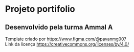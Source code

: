 # Projeto portifolio
## Desenvolvido pela turma Ammal A
Template criado por
https://www.figma.com/@pavanmg007<br>
Link da licença
https://creativecommons.org/licenses/by/4.0/<br>